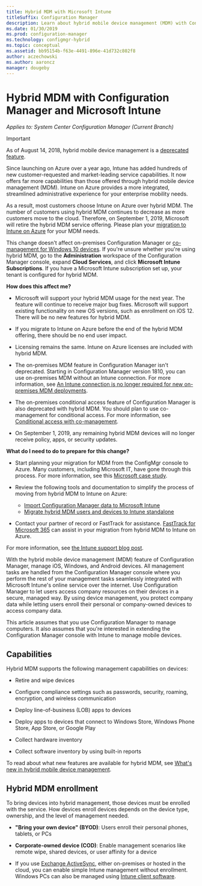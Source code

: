 ```yaml
---
title: Hybrid MDM with Microsoft Intune
titleSuffix: Configuration Manager
description: Learn about hybrid mobile device management (MDM) with Configuration Manager and Microsoft Intune.
ms.date: 01/30/2019
ms.prod: configuration-manager
ms.technology: configmgr-hybrid
ms.topic: conceptual
ms.assetid: bb95154b-f63e-4491-896e-41d732c802f8
author: aczechowski
ms.author: aaroncz
manager: dougeby
---
```


# Hybrid MDM with Configuration Manager and Microsoft Intune

*Applies to: System Center Configuration Manager (Current Branch)*

> [!Important]  
> As of August 14, 2018, hybrid mobile device management is a [deprecated feature](/sccm/core/plan-design/changes/deprecated/removed-and-deprecated-cmfeatures).
> <!--Intune feature 2683117-->  
> Since launching on Azure over a year ago, Intune has added hundreds of new customer-requested and market-leading service capabilities. It now offers far more capabilities than those offered through hybrid mobile device management (MDM). Intune on Azure provides a more integrated, streamlined administrative experience for your enterprise mobility needs.
> 
> As a result, most customers choose Intune on Azure over hybrid MDM. The number of customers using hybrid MDM continues to decrease as more customers move to the cloud. Therefore, on September 1, 2019, Microsoft will retire the hybrid MDM service offering. Please plan your [migration to Intune on Azure](/sccm/mdm/deploy-use/migrate-hybridmdm-to-intunesa) for your MDM needs. 
> 
> This change doesn't affect on-premises Configuration Manager or [co-management for Windows 10 devices](/sccm/comanage/overview). If you're unsure whether you're using hybrid MDM, go to the **Administration** workspace of the Configuration Manager console, expand **Cloud Services**, and click **Microsoft Intune Subscriptions**. If you have a Microsoft Intune subscription set up, your tenant is configured for hybrid MDM.
> 
> **How does this affect me?**
> 
> - Microsoft will support your hybrid MDM usage for the next year. The feature will continue to receive major bug fixes. Microsoft will support existing functionality on new OS versions, such as enrollment on iOS 12. There will be no new features for hybrid MDM.  
> 
> - If you migrate to Intune on Azure before the end of the hybrid MDM offering, there should be no end user impact.  
> 
> - Licensing remains the same. Intune on Azure licenses are included with hybrid MDM.  
> 
> - The on-premises MDM feature in Configuration Manager isn't deprecated. Starting in Configuration Manager version 1810, you can use on-premises MDM without an Intune connection. For more information, see [An Intune connection is no longer required for new on-premises MDM deployments](/sccm/core/plan-design/changes/whats-new-in-version-1810#bkmk_opmdm). 
> 
> - The on-premises conditional access feature of Configuration Manager is also deprecated with hybrid MDM. You should plan to use co-management for conditional access. For more information, see [Conditional access with co-management](https://docs.microsoft.com/sccm/comanage/quickstart-conditional-access). 
> 
> - On September 1, 2019, any remaining hybrid MDM devices will no longer receive policy, apps, or security updates.  
> 
> **What do I need to do to prepare for this change?**
> 
> - Start planning your migration for MDM from the ConfigMgr console to Azure. Many customers, including Microsoft IT, have gone through this process. For more information, see this [Microsoft case study](https://aka.ms/Intune_MSFT).  
> 
> - Review the following tools and documentation to simplify the process of moving from hybrid MDM to Intune on Azure:  
>     - [Import Configuration Manager data to Microsoft Intune](/sccm/mdm/deploy-use/migrate-import-data)  
>     - [Migrate hybrid MDM users and devices to Intune standalone](/sccm/mdm/deploy-use/migrate-hybridmdm-to-intunesa)  
> 
> - Contact your partner of record or FastTrack for assistance. [FastTrack for Microsoft 365](https://aka.ms/hybrid_fasttrack) can assist in your migration from hybrid MDM to Intune on Azure. 
> 
> For more information, see [the Intune support blog post](https://aka.ms/hybrid_notification).



With the hybrid mobile device management (MDM) feature of Configuration Manager, manage iOS, Windows, and Android devices. All management tasks are handled from the Configuration Manager console where you perform the rest of your management tasks seamlessly integrated with Microsoft Intune's online service over the internet. Use Configuration Manager to let users access company resources on their devices in a secure, managed way. By using device management, you protect company data while letting users enroll their personal or company-owned devices to access company data. 

This article assumes that you use Configuration Manager to manage computers. It also assumes that you're interested in extending the Configuration Manager console with Intune to manage mobile devices. 



## Capabilities

Hybrid MDM supports the following management capabilities on devices:

-   Retire and wipe devices  

-   Configure compliance settings such as passwords, security, roaming, encryption, and wireless communication  

-   Deploy line-of-business (LOB) apps to devices  

-   Deploy apps to devices that connect to Windows Store, Windows Phone Store, App Store, or Google Play  

-   Collect hardware inventory  

-   Collect software inventory by using built-in reports  

To read about what new features are available for hybrid MDM, see [What's new in hybrid mobile device management](/sccm/mdm/understand/whats-new-in-hybrid-mobile-device-management).



## Hybrid MDM enrollment

To bring devices into hybrid management, those devices must be enrolled with the service. How devices enroll devices depends on the device type, ownership, and the level of management needed.

- **"Bring your own device" (BYOD)**: Users enroll their personal phones, tablets, or PCs  

- **Corporate-owned device (COD)**: Enable management scenarios like remote wipe, shared devices, or user affinity for a device  

- If you use [Exchange ActiveSync](/sccm/mdm/plan-design/device-enrollment-methods#mobile-device-management-with-exchange-activesync-and-configuration-manager), either on-premises or hosted in the cloud, you can enable simple Intune management without enrollment. Windows PCs can also be managed using [Intune client software](/intune/deploy-use/manage-windows-pcs-with-microsoft-intune).
